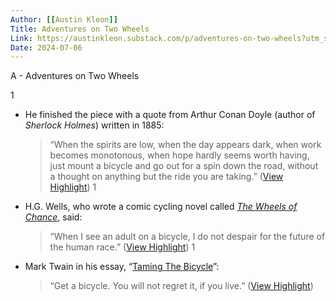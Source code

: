 ```yaml
---
Author: [[Austin Kleon]]
Title: Adventures on Two Wheels
Link: https://austinkleon.substack.com/p/adventures-on-two-wheels?utm_source=substack&utm_medium=email
Date: 2024-07-06
---
```

A - Adventures on Two Wheels

1
- He finished the piece with a quote from Arthur Conan Doyle (author of *Sherlock Holmes*) written in 1885:
  > “When the spirits are low, when the day appears dark, when work becomes monotonous, when hope hardly seems worth having, just mount a bicycle and go out for a spin down the road, without a thought on anything but the ride you are taking.” ([View Highlight](https://read.readwise.io/read/01h3n3h7rtg6svhqqf85x7g5ye))
1
- H.G. Wells, who wrote a comic cycling novel called *[The Wheels of Chance](https://en.wikipedia.org/wiki/The_Wheels_of_Chance)*, said:
  > “When I see an adult on a bicycle, I do not despair for the future of the human race.” ([View Highlight](https://read.readwise.io/read/01h3n3hnzczr6pn5txgfk68t3f))
1
- Mark Twain in his essay, “[Taming The Bicycle](https://www.loa.org/news-and-views/1355-mark-twain-taming-the-bicycle)”:
  > “Get a bicycle. You will not regret it, if you live.” ([View Highlight](https://read.readwise.io/read/01h3n3jd7hvs642pa44thd0fvd))
